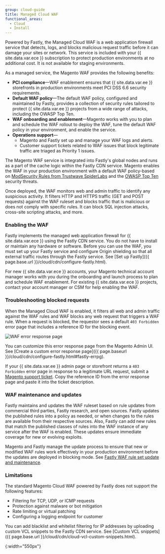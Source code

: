```yaml
---
group: cloud-guide
title: Managed Cloud WAF
functional_areas:
  - Cloud
  - Install
---
```


Powered by Fastly, the Managed Cloud WAF is a web application firewall service that detects, logs, and blocks malicious request traffic before it can damage your sites or network. This service is included with your {{ site.data.var.ece }} subscription to protect production environments at no additional cost. It is not available for staging environments.

As a managed service, the Magento WAF provides the following benefits: 
- **PCI compliance**—WAF enablement ensures that {{ site.data.var.ee }} storefronts in production environments meet PCI DSS 6.6 security requirements.
- **Default WAF policy**—The default WAF policy, configured and maintained by Fastly, provides a collection of security rules tailored to protect {{ site.data.var.ee }} projects from a wide range of attacks, including the OWASP Top Ten.
- **WAF onboarding and enablement**—Magento works with you to plan and schedule the WAF rollout to deploy the WAF, tune the default WAF policy in your environment, and enable the service.
- **Operations support**—
  - Magento and Fastly set up and manage your WAF logs and alerts.
  - Customer support tickets related to WAF issues that block legitimate traffic are triaged as Priority 1 issues. 

The Magento WAF service is integrated into Fastly's global nodes and runs as a part of the cache logic within the Fastly CDN service. Magento enables the WAF in your production environment with a default WAF policy-based on [ModSecurity Rules from Trustwave SpiderLabs](https://www.trustwave.com/Products/Application-Security/ModSecurity-Rules-and-Support/) and the [OWASP Top Ten](https://www.owasp.org/index.php/Top_Ten) security threats.


Once deployed, the WAF monitors web and admin traffic to identify any suspicious activity. It filters HTTP and HTTPS traffic (GET and POST requests) against the WAF ruleset and blocks traffic that is malicious or does not comply with specific rules. It can block SQL injection attacks, cross-site scripting attacks, and more.


### Enabling the WAF

Fastly implements the managed web application firewall for {{ site.data.var.ece }} using the Fastly CDN service. You do not have to install or maintain any hardware or software. Before you can use the WAF, you must set up your Fastly service and configure Origin shielding so that 
all external traffic routes through the Fastly service. See [Set up Fastly]({{ page.base.url }}/cloud/cdn/configure-fastly.html).

For new {{ site.data.var.ece }} accounts, your Magento technical account manager works with you during the onboarding and launch process to plan and schedule WAF enablement. For existing {{ site.data.var.ece }} projects, contact your account manager or CSM for help enabling the WAF. 

### Troubleshooting blocked requests

When the Managed Cloud WAF is enabled, it filters all web and admin traffic against the WAF rules and WAF blocks any web request that triggers a WAF rule. When a request is blocked, the requestor sees a default `403 Forbidden` error page that includes a reference ID for the blocking event.

![WAF error response page]

You can customize this error response page from the Magento Admin UI. See [Create a custom error response page]({{ page.baseurl }}/cloud/cdn/configure-fastly.html#fastly-errpg).

If your {{ site.data.var.ee }} admin page or storefront returns a `403 Forbidden` error page in response to a legitimate URL request, submit a [Magento support ticket](https://support.magento.com/hc/en-us/articles/360000913794#submit-ticket). Copy the reference ID from the error response page and paste it into the ticket description.

### WAF maintenance and updates

Fastly maintains and updates the WAF ruleset based on rule updates from commercial third parties, Fastly research, and open sources. Fastly updates the published rules into a policy as needed, or when changes to the rules are available from their respective sources. Also, Fastly can add new rules that match the published classes of rules into the WAF instance of any service after the WAF is enabled. These updates ensure immediate coverage for new or evolving exploits.

Magento and Fastly manage the update process to ensure that new or modified WAF rules work effectively in your production environment before the updates are deployed in blocking mode. See [Fastly WAF rule set update and maintenance](https://docs.fastly.com/guides/web-application-firewall/fastly-waf-rule-set-updates-maintenance).


### Limitations

The standard Magento Cloud WAF powered by Fastly does not support the following features:

- Filtering for TCP, UDP, or ICMP requests
- Protection against malware or bot mitigation
- Rate limiting or virtual patching
- Configuring a logging endpoint for customer

You can add blacklist and whitelist filtering for IP addresses by uploading custom VCL snippets to the Fastly CDN service. See [Custom VCL snippets]({{ page.base.url }}/cloud/cdn/cloud-vcl-custom-snippets.html).


[WAF error response page]: {{site.baseurl}}/common/images/cloud/cloud-fastly-waf-403-error.png
{:width="550px"}


